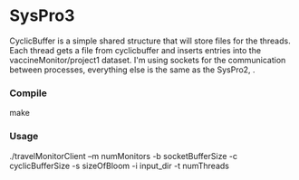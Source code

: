 # SysPro3
CyclicBuffer is a simple shared structure that will store files for the threads. Each thread gets a file from cyclicbuffer and inserts entries into the vaccineMonitor/project1 dataset.
I'm using sockets for the communication between processes, everything else is the same as the SysPro2, .

<p><h3>Compile</h3></p>
make

<h3><p>Usage</h3></p>
<p>./travelMonitorClient –m numMonitors -b socketBufferSize -c cyclicBufferSize -s sizeOfBloom -i input_dir -t numThreads </p>

<!-- <h3><p>Description</h3></p>
cyclicBuffer: is a simple shared structure that will store files for the threads.
Everything else is the same as the SysPro2 but for communication between processes using sockets instead of using named pipes. -->
